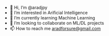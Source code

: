 - 👋 Hi, I’m @aradjpy
- 👀 I’m interested in Arificial Intelligence
- 🌱 I’m currently learning Machine Learning
- 💞️ I’m looking to collaborate on ML/DL projects
- 📫 How to reach me aradforsure@gmail.com

<!---
aradjpy/aradjpy is a ✨ special ✨ repository because its `README.md` (this file) appears on your GitHub profile.
You can click the Preview link to take a look at your changes.
--->

